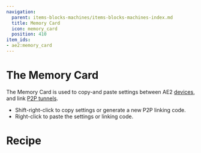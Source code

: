 ```yaml
---
navigation:
  parent: items-blocks-machines/items-blocks-machines-index.md
  title: Memory Card
  icon: memory_card
  position: 410
item_ids:
- ae2:memory_card
---
```

# The Memory Card

<ItemImage id="memory_card" scale="4" />

The Memory Card is used to copy-and paste settings between AE2 [devices](../ae2-mechanics/devices.md), and link
[P2P tunnels](p2p_tunnels.md).

- Shift-right-click to copy settings or generate a new P2P linking code.
- Right-click to paste the settings or linking code.

# Recipe

<RecipeFor id="memory_card" />